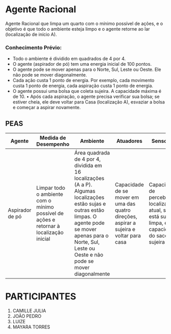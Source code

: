 # Agente Racional

Agente Racional que limpa um quarto com o mínimo possível de ações, e o objetivo é que todo o ambiente esteja limpo e o agente retorne ao lar (localização de início A).

### Conhecimento Prévio: 
- Todo o ambiente é dividido em quadrados de 4 por 4. 
- O agente (aspirador de pó) tem uma energia inicial de 100 pontos. 
- O agente pode se mover apenas para o Norte, Sul, Leste ou Oeste. Ele não pode se  mover diagonalmente. 
- Cada ação custa 1 ponto de energia. Por exemplo, cada movimento custa 1 ponto de energia, cada aspiração custa 1 ponto de energia. 
- O agente possui uma bolsa que coleta sujeira. A capacidade máxima é de 10. • Após cada aspiração, o agente precisa verificar sua bolsa; se estiver cheia, ele deve  voltar para Casa (localização A), esvaziar a bolsa e começar a aspirar novamente.

## PEAS

| Agente | Medida de Desempenho | Ambiente | Atuadores | Sensores |
|--------|----------------------|----------|-----------|----------|
| Aspirador de pó | Limpar todo o ambiente com o mínimo possível de ações e retornar à localização inicial | Área quadrada de 4 por 4, dividida em 16 localizações (A a P). Algumas localizações estão sujas e outras estão limpas. O agente pode se mover apenas para o Norte, Sul, Leste ou Oeste e não pode se mover diagonalmente | Capacidade de se mover em uma das quatro direções, aspirar a sujeira e voltar para casa | Capacidade de perceber a localização atual, se ela está suja ou limpa, e a capacidade do saco de sujeira |

# PARTICIPANTES

1. CAMILLE JULIA
2. JOÃO PEDRO
3. LUIZE
4. MAYARA TORRES
